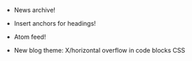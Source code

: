 * News archive!
* Insert anchors for headings!
* Atom feed!

* New blog theme: X/horizontal overflow in code blocks CSS

